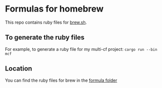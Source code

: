 # Formulas for homebrew
This repo contains ruby files for [brew.sh](https://brew.sh/).

## To generate the ruby files
For example, to generate a ruby file for my multi-cf project:
```cargo run --bin mcf```

## Location
You can find the ruby files for brew in the [formula folder](https://github.com/mdpadberg//homebrew-tap/tree/main/Formula)

